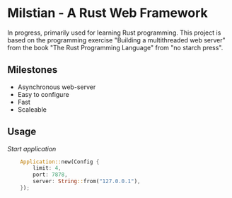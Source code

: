 # Milstian - A Rust Web Framework

In progress, primarily used for learning Rust programming. 
This project is based on the programming exercise "Building a multithreaded web server" from the book "The Rust Programming Language" from "no starch press".

## Milestones
* Asynchronous web-server
* Easy to configure
* Fast
* Scaleable

## Usage
*Start application*

``` rust
    Application::new(Config {
        limit: 4,
        port: 7878,
        server: String::from("127.0.0.1"),
    });
```
